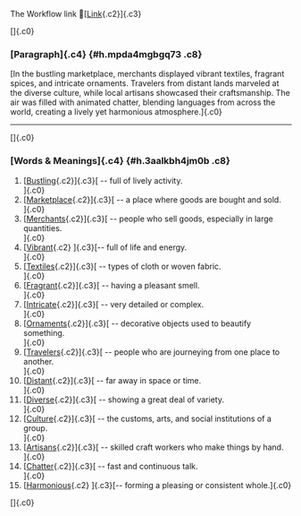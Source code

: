 The Workflow link
👏[[Link](https://www.google.com/url?q=http://www.google.com&sa=D&source=editors&ust=1756232362065083&usg=AOvVaw3pUlXy1fJHVJ_ShYL5xS42){.c2}]{.c3}

[]{.c0}

### [Paragraph]{.c4} {#h.mpda4mgbgq73 .c8}

[In the bustling marketplace, merchants displayed vibrant textiles,
fragrant spices, and intricate ornaments. Travelers from distant lands
marveled at the diverse culture, while local artisans showcased their
craftsmanship. The air was filled with animated chatter, blending
languages from across the world, creating a lively yet harmonious
atmosphere.]{.c0}

------------------------------------------------------------------------

[]{.c0}

### [Words & Meanings]{.c4} {#h.3aalkbh4jm0b .c8}

1.  [[Bustling](https://www.google.com/url?q=http://www.google.com&sa=D&source=editors&ust=1756232362066506&usg=AOvVaw0TmcykQ29pX1YPm_ooHMmC){.c2}]{.c3}[ --
    full of lively activity.\
    ]{.c0}
2.  [[Marketplace](https://www.google.com/url?q=http://www.google.com&sa=D&source=editors&ust=1756232362066758&usg=AOvVaw0nEy3_tR763Ehf7YWAfdyT){.c2}]{.c3}[ --
    a place where goods are bought and sold.\
    ]{.c0}
3.  [[Merchants](https://www.google.com/url?q=http://www.google.com&sa=D&source=editors&ust=1756232362067025&usg=AOvVaw1rqUqIw9j4493UBxMnuRKK){.c2}]{.c3}[ --
    people who sell goods, especially in large quantities.\
    ]{.c0}
4.  [[Vibrant](https://www.google.com/url?q=http://www.google.com&sa=D&source=editors&ust=1756232362067299&usg=AOvVaw0fRij1og8_MQgsMlwJUZJU){.c2}
    ]{.c3}[-- full of life and energy.\
    ]{.c0}
5.  [[Textiles](https://www.google.com/url?q=http://www.google.com&sa=D&source=editors&ust=1756232362067433&usg=AOvVaw0wCXoLnIrQGP9LHjA2mYa2){.c2}]{.c3}[ --
    types of cloth or woven fabric.\
    ]{.c0}
6.  [[Fragrant](https://www.google.com/url?q=http://www.google.com&sa=D&source=editors&ust=1756232362067571&usg=AOvVaw3h_rzwwmSdYNXZvf0KxOwA){.c2}]{.c3}[ --
    having a pleasant smell.\
    ]{.c0}
7.  [[Intricate](https://www.google.com/url?q=http://www.google.com&sa=D&source=editors&ust=1756232362067713&usg=AOvVaw2VBwEMMDXktpvQdDj4XeNi){.c2}]{.c3}[ --
    very detailed or complex.\
    ]{.c0}
8.  [[Ornaments](https://www.google.com/url?q=http://www.google.com&sa=D&source=editors&ust=1756232362067834&usg=AOvVaw3i4zrSIApMUjXoA8IgHh8e){.c2}]{.c3}[ --
    decorative objects used to beautify something.\
    ]{.c0}
9.  [[Travelers](https://www.google.com/url?q=http://www.google.com&sa=D&source=editors&ust=1756232362067968&usg=AOvVaw1rG_9nKwMRLkrd5A19q_IE){.c2}]{.c3}[ --
    people who are journeying from one place to another.\
    ]{.c0}
10. [[Distant](https://www.google.com/url?q=http://www.google.com&sa=D&source=editors&ust=1756232362068109&usg=AOvVaw2de8fFhpQxB9fuQXLtgn73){.c2}]{.c3}[ --
    far away in space or time.\
    ]{.c0}
11. [[Diverse](https://www.google.com/url?q=http://www.google.com&sa=D&source=editors&ust=1756232362068232&usg=AOvVaw3_G-1IVzgfqi_KhcIAFYy0){.c2}]{.c3}[ --
    showing a great deal of variety.\
    ]{.c0}
12. [[Culture](https://www.google.com/url?q=http://www.google.com&sa=D&source=editors&ust=1756232362068344&usg=AOvVaw2_7dMSQu2PybUjgWZ5SHOI){.c2}]{.c3}[ --
    the customs, arts, and social institutions of a group.\
    ]{.c0}
13. [[Artisans](https://www.google.com/url?q=http://www.google.com&sa=D&source=editors&ust=1756232362068482&usg=AOvVaw2xEAxz64hpLJhe9_JMsJ5e){.c2}]{.c3}[ --
    skilled craft workers who make things by hand.\
    ]{.c0}
14. [[Chatter](https://www.google.com/url?q=http://www.google.com&sa=D&source=editors&ust=1756232362068630&usg=AOvVaw0_cJ8GJtbsfdBUAba5F-mx){.c2}]{.c3}[ --
    fast and continuous talk.\
    ]{.c0}
15. [[Harmonious](https://www.google.com/url?q=http://www.google.com&sa=D&source=editors&ust=1756232362068778&usg=AOvVaw0JB39EJzsVWklD3sIyuUOd){.c2}
    ]{.c3}[-- forming a pleasing or consistent whole.]{.c0}

[]{.c0}
